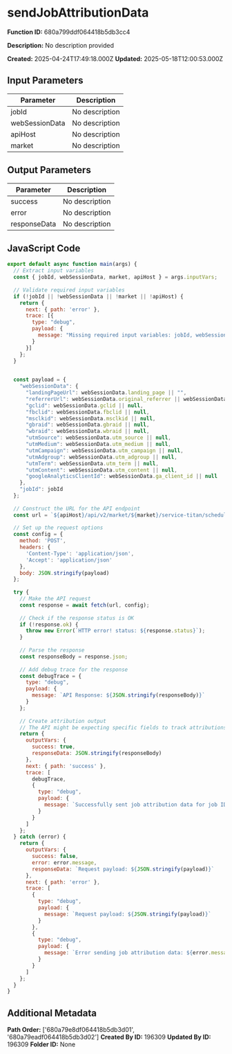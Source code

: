 # sendJobAttributionData

**Function ID:** 680a799ddf064418b5db3cc4

**Description:** No description provided

**Created:** 2025-04-24T17:49:18.000Z
**Updated:** 2025-05-18T12:00:53.000Z

## Input Parameters

| Parameter | Description |
|-----------|-------------|
| jobId | No description |
| webSessionData | No description |
| apiHost | No description |
| market | No description |


## Output Parameters

| Parameter | Description |
|-----------|-------------|
| success | No description |
| error | No description |
| responseData | No description |


## JavaScript Code

```javascript
export default async function main(args) {
  // Extract input variables
  const { jobId, webSessionData, market, apiHost } = args.inputVars;
  
  // Validate required input variables
  if (!jobId || !webSessionData || !market || !apiHost) {
    return {
      next: { path: 'error' },
      trace: [{ 
        type: "debug", 
        payload: { 
          message: "Missing required input variables: jobId, webSessionData, market, and apiHost are required" 
        } 
      }]
    };
  }

  
  const payload = {
    "webSessionData": {
      "landingPageUrl": webSessionData.landing_page || "",
      "referrerUrl": webSessionData.original_referrer || webSessionData.referrer || "",
      "gclid": webSessionData.gclid || null,
      "fbclid": webSessionData.fbclid || null,
      "msclkid": webSessionData.msclkid || null,
      "gbraid": webSessionData.gbraid || null,
      "wbraid": webSessionData.wbraid || null,
      "utmSource": webSessionData.utm_source || null,
      "utmMedium": webSessionData.utm_medium || null,
      "utmCampaign": webSessionData.utm_campaign || null,
      "utmAdgroup": webSessionData.utm_adgroup || null,
      "utmTerm": webSessionData.utm_term || null,
      "utmContent": webSessionData.utm_content || null,
      "googleAnalyticsClientId": webSessionData.ga_client_id || null
    },
    "jobId": jobId
  };
  
  // Construct the URL for the API endpoint
  const url = `${apiHost}/api/v2/market/${market}/service-titan/schedule/job-attributions`;
  
  // Set up the request options
  const config = {
    method: 'POST',
    headers: {
      'Content-Type': 'application/json',
      'Accept': 'application/json'
    },
    body: JSON.stringify(payload)
  };
  
  try {
    // Make the API request
    const response = await fetch(url, config);
    
    // Check if the response status is OK
    if (!response.ok) {
      throw new Error(`HTTP error! status: ${response.status}`);
    }
    
    // Parse the response
    const responseBody = response.json;
    
    // Add debug trace for the response
    const debugTrace = { 
      type: "debug", 
      payload: { 
        message: `API Response: ${JSON.stringify(responseBody)}` 
      } 
    };
    
    // Create attribution output
    // The API might be expecting specific fields to track attributions
    return {
      outputVars: { 
        success: true,
        responseData: JSON.stringify(responseBody)
      },
      next: { path: 'success' },
      trace: [
        debugTrace,
        { 
          type: "debug", 
          payload: { 
            message: `Successfully sent job attribution data for job ID: ${jobId}` 
          } 
        }
      ]
    };
  } catch (error) {
    return {
      outputVars: { 
        success: false,
        error: error.message,
        responseData: `Request payload: ${JSON.stringify(payload)}`     
      },
      next: { path: 'error' },
      trace: [
        { 
          type: "debug", 
          payload: { 
            message: `Request payload: ${JSON.stringify(payload)}` 
          } 
        },
        { 
          type: "debug", 
          payload: { 
            message: `Error sending job attribution data: ${error.message}` 
          } 
        }
      ]
    };
  }
}
```

## Additional Metadata

**Path Order:** ['680a79e8df064418b5db3d01', '680a79eadf064418b5db3d02']
**Created By ID:** 196309
**Updated By ID:** 196309
**Folder ID:** None
